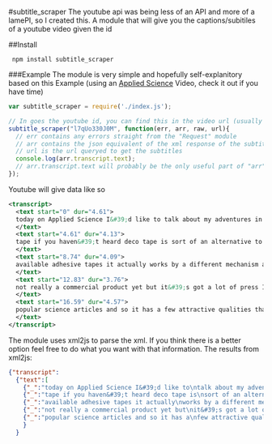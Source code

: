 #subtitle_scraper
The youtube api was being less of an API and more of a lamePI, so I created this. A module that will give you the captions/subitiles of a youtube video given the id

##Install
```
 npm install subtitle_scraper
```
###Example
The module is very simple and hopefully self-explanitory based on this Example (using an [Applied Science](https://www.youtube.com/watch?v=9XQfYKYO380 "Making DIY gecko tape") Video, check it out if you have time)

```js
var subtitle_scraper = require('./index.js');

// In goes the youtube id, you can find this in the video url (usually "v=...")
subtitle_scraper("l7qUo330J0M", function(err, arr, raw, url){
  // err contains any errors straight from the "Request" module
  // arr contains the json equivalent of the xml response of the subtitles
  // url is the url queryed to get the subtitles
  console.log(arr.transcript.text);
  // arr.transcript.text will probably be the only useful part of "arr"
});
```

Youtube will give data like so
```xml
<transcript>
  <text start="0" dur="4.61">
  today on Applied Science I&#39;d like to talk about my adventures in making deco
  </text>
  <text start="4.61" dur="4.13">
  tape if you haven&#39;t heard deco tape is sort of an alternative to the currently
  </text>
  <text start="8.74" dur="4.09">
  available adhesive tapes it actually works by a different mechanism and it&#39;s
  </text>
  <text start="12.83" dur="3.76">
  not really a commercial product yet but it&#39;s got a lot of press Insert of
  </text>
  <text start="16.59" dur="4.57">
  popular science articles and so it has a few attractive qualities that make it
  </text>
</transcript>
```
The module uses xml2js to parse the xml. If you think there is a better option feel free to do what you want with that information.
The results from xml2js:

```json
{"transcript":
  {"text":[
    {"_":"today on Applied Science I&#39;d like to\ntalk about my adventures in making deco","$":{"start":"0","dur":"4.61"}},
    {"_":"tape if you haven&#39;t heard deco tape is\nsort of an alternative to the currently","$":{"start":"4.61","dur":"4.13"}},
    {"_":"available adhesive tapes it actually\nworks by a different mechanism and it&#39;s","$":{"start":"8.74","dur":"4.09"}},
    {"_":"not really a commercial product yet but\nit&#39;s got a lot of press Insert of","$":{"start":"12.83","dur":"3.76"}},
    {"_":"popular science articles and so it has a\nfew attractive qualities that make it","$":{"start":"16.59","dur":"4.57"}}]
    }
  }
```
